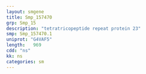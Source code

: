 ```yaml
---
layout: smgene
title: Smp_157470
grp: Smp_15
description: "tetratricopeptide repeat protein 23"
smp: Smp_157470.1
uniprot: "G4VAF5"
length:   969
cdd: "ns"
kk: ns
categories: sm
---
```

